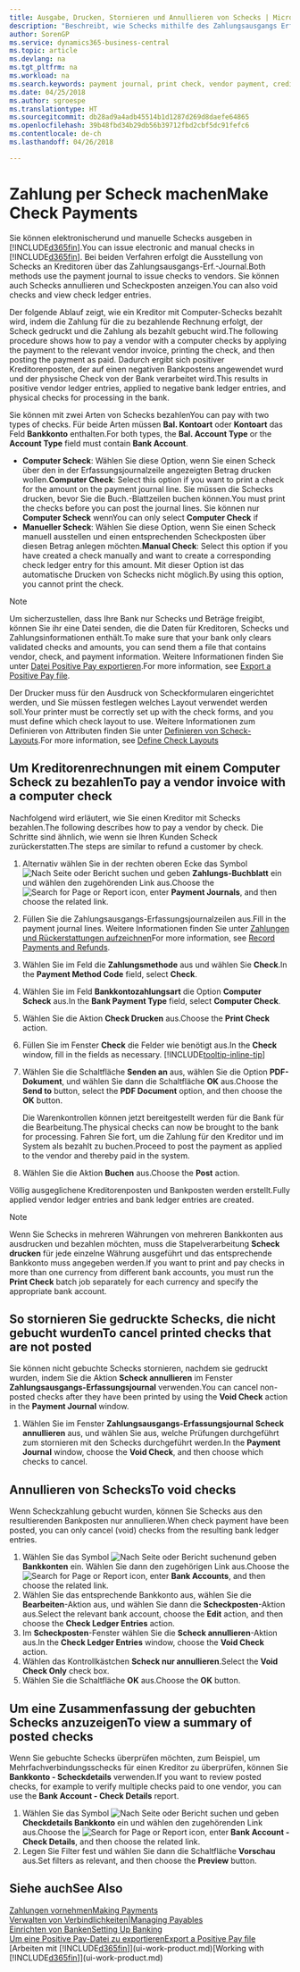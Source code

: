 ```yaml
---
title: Ausgabe, Drucken, Stornieren und Annullieren von Schecks | Microsoft Docs
description: "Beschreibt, wie Schecks mithilfe des Zahlungsausgangs Erf.-Journals, ausgegeben, gedruckt oder annulliert werden oder wie Scheck-Fibuposteneinträge in Business Central angezeigt werden."
author: SorenGP
ms.service: dynamics365-business-central
ms.topic: article
ms.devlang: na
ms.tgt_pltfrm: na
ms.workload: na
ms.search.keywords: payment journal, print check, vendor payment, creditor, debt, balance due, AP
ms.date: 04/25/2018
ms.author: sgroespe
ms.translationtype: HT
ms.sourcegitcommit: db28ad9a4adb45514b1d1287d269d8daefe64865
ms.openlocfilehash: 39b48fbd34b29db56b39712fbd2cbf5dc91fefc6
ms.contentlocale: de-ch
ms.lasthandoff: 04/26/2018

---
```

# <a name="make-check-payments"></a><span data-ttu-id="72f38-103">Zahlung per Scheck machen</span><span class="sxs-lookup"><span data-stu-id="72f38-103">Make Check Payments</span></span>
<span data-ttu-id="72f38-104">Sie können elektronischerund und manuelle Schecks ausgeben in [!INCLUDE[d365fin](includes/d365fin_md.md)].</span><span class="sxs-lookup"><span data-stu-id="72f38-104">You can issue electronic and manual checks in [!INCLUDE[d365fin](includes/d365fin_md.md)].</span></span> <span data-ttu-id="72f38-105">Bei beiden Verfahren erfolgt die Ausstellung von Schecks an Kreditoren über das Zahlungsausgangs-Erf.-Journal.</span><span class="sxs-lookup"><span data-stu-id="72f38-105">Both methods use the payment journal to issue checks to vendors.</span></span> <span data-ttu-id="72f38-106">Sie können auch Schecks annullieren und Scheckposten anzeigen.</span><span class="sxs-lookup"><span data-stu-id="72f38-106">You can also void checks and view check ledger entries.</span></span>

<span data-ttu-id="72f38-107">Der folgende Ablauf zeigt, wie ein Kreditor mit Computer-Schecks bezahlt wird, indem die Zahlung für die zu bezahlende Rechnung erfolgt, der Scheck gedruckt und die Zahlung als bezahlt gebucht wird.</span><span class="sxs-lookup"><span data-stu-id="72f38-107">The following procedure shows how to pay a vendor with a computer checks by applying the payment to the relevant vendor invoice, printing the check, and then posting the payment as paid.</span></span> <span data-ttu-id="72f38-108">Dadurch ergibt sich positiver Kreditorenposten, der auf einen negativen Bankpostens angewendet wurd und der physische Check von der Bank verarbeitet wird.</span><span class="sxs-lookup"><span data-stu-id="72f38-108">This results in positive vendor ledger entries, applied to negative bank ledger entries, and physical checks for processing in the bank.</span></span>

<span data-ttu-id="72f38-109">Sie können mit zwei Arten von Schecks bezahlen</span><span class="sxs-lookup"><span data-stu-id="72f38-109">You can pay with two types of checks.</span></span> <span data-ttu-id="72f38-110">Für beide Arten müssen **Bal. Kontoart** oder **Kontoart** das Feld **Bankkonto** enthalten.</span><span class="sxs-lookup"><span data-stu-id="72f38-110">For both types, the **Bal. Account Type** or the **Account Type** field must contain **Bank Account**.</span></span>

- <span data-ttu-id="72f38-111">**Computer Scheck**: Wählen Sie diese Option, wenn Sie einen Scheck über den in der Erfassungsjournalzeile angezeigten Betrag drucken wollen.</span><span class="sxs-lookup"><span data-stu-id="72f38-111">**Computer Check**: Select this option if you want to print a check for the amount on the payment journal line.</span></span> <span data-ttu-id="72f38-112">Sie müssen die Schecks drucken, bevor Sie die Buch.-Blattzeilen buchen können.</span><span class="sxs-lookup"><span data-stu-id="72f38-112">You must print the checks before you can post the journal lines.</span></span> <span data-ttu-id="72f38-113">Sie können nur **Computer Scheck** wenn</span><span class="sxs-lookup"><span data-stu-id="72f38-113">You can only select **Computer Check** if</span></span>
- <span data-ttu-id="72f38-114">**Manueller Scheck**: Wählen Sie diese Option, wenn Sie einen Scheck manuell ausstellen und einen entsprechenden Scheckposten über diesen Betrag anlegen möchten.</span><span class="sxs-lookup"><span data-stu-id="72f38-114">**Manual Check**: Select this option if you have created a check manually and want to create a corresponding check ledger entry for this amount.</span></span> <span data-ttu-id="72f38-115">Mit dieser Option ist das automatische Drucken von Schecks nicht möglich.</span><span class="sxs-lookup"><span data-stu-id="72f38-115">By using this option, you cannot print the check.</span></span>

> [!NOTE]  
> <span data-ttu-id="72f38-116">Um sicherzustellen, dass Ihre Bank nur Schecks und Beträge freigibt, können Sie ihr eine Datei senden, die die Daten für Kreditoren, Schecks und Zahlungsinformationen enthält.</span><span class="sxs-lookup"><span data-stu-id="72f38-116">To make sure that your bank only clears validated checks and amounts, you can send them a file that contains vendor, check, and payment information.</span></span> <span data-ttu-id="72f38-117">Weitere Informationen finden Sie unter [Datei Positive Pay exportieren](finance-how-positive-pay.md).</span><span class="sxs-lookup"><span data-stu-id="72f38-117">For more information, see [Export a Positive Pay file](finance-how-positive-pay.md).</span></span>

<span data-ttu-id="72f38-118">Der Drucker muss für den Ausdruck von Scheckformularen eingerichtet werden, und Sie müssen festlegen welches Layout verwendet werden soll.</span><span class="sxs-lookup"><span data-stu-id="72f38-118">Your printer must be correctly set up with the check forms, and you must define which check layout to use.</span></span> <span data-ttu-id="72f38-119">Weitere Informationen zum Definieren von Attributen finden Sie unter [Definieren von Scheck-Layouts](finance-how-define-check-layouts.md).</span><span class="sxs-lookup"><span data-stu-id="72f38-119">For more information, see [Define Check Layouts](finance-how-define-check-layouts.md)</span></span>

## <a name="to-pay-a-vendor-invoice-with-a-computer-check"></a><span data-ttu-id="72f38-120">Um Kreditorenrechnungen mit einem Computer Scheck zu bezahlen</span><span class="sxs-lookup"><span data-stu-id="72f38-120">To pay a vendor invoice with a computer check</span></span>
<span data-ttu-id="72f38-121">Nachfolgend wird erläutert, wie Sie einen Kreditor mit Schecks bezahlen.</span><span class="sxs-lookup"><span data-stu-id="72f38-121">The following describes how to pay a vendor by check.</span></span> <span data-ttu-id="72f38-122">Die Schritte sind ähnlich, wie wenn sie Ihren Kunden Scheck zurückerstatten.</span><span class="sxs-lookup"><span data-stu-id="72f38-122">The steps are similar to refund a customer by check.</span></span>

1. <span data-ttu-id="72f38-123">Alternativ wählen Sie in der rechten oberen Ecke das Symbol ![Nach Seite oder Bericht suchen](media/ui-search/search_small.png "Nach Seite oder Bericht suchen") und geben **Zahlungs-Buchblatt** ein und wählen den zugehörenden Link aus.</span><span class="sxs-lookup"><span data-stu-id="72f38-123">Choose the ![Search for Page or Report](media/ui-search/search_small.png "Search for Page or Report icon") icon, enter **Payment Journals**, and then choose the related link.</span></span>
2. <span data-ttu-id="72f38-124">Füllen Sie die Zahlungsausgangs-Erfassungsjournalzeilen aus.</span><span class="sxs-lookup"><span data-stu-id="72f38-124">Fill in the payment journal lines.</span></span> <span data-ttu-id="72f38-125">Weitere Informationen finden Sie unter [Zahlungen und Rückerstattungen aufzeichnen](payables-how-post-payments-refunds.md)</span><span class="sxs-lookup"><span data-stu-id="72f38-125">For more information, see [Record Payments and Refunds](payables-how-post-payments-refunds.md).</span></span>
3. <span data-ttu-id="72f38-126">Wählen Sie im Feld die **Zahlungsmethode** aus und wählen Sie **Check**.</span><span class="sxs-lookup"><span data-stu-id="72f38-126">In the **Payment Method Code** field, select **Check**.</span></span>
4. <span data-ttu-id="72f38-127">Wählen Sie im Feld **Bankkontozahlungsart** die Option **Computer Scheck** aus.</span><span class="sxs-lookup"><span data-stu-id="72f38-127">In the **Bank Payment Type** field, select **Computer Check**.</span></span>
5. <span data-ttu-id="72f38-128">Wählen Sie die Aktion **Check Drucken** aus.</span><span class="sxs-lookup"><span data-stu-id="72f38-128">Choose the **Print Check** action.</span></span>
6. <span data-ttu-id="72f38-129">Füllen Sie im Fenster **Check** die Felder wie benötigt aus.</span><span class="sxs-lookup"><span data-stu-id="72f38-129">In the **Check** window, fill in the fields as necessary.</span></span> [!INCLUDE[tooltip-inline-tip](includes/tooltip-inline-tip_md.md)]
7. <span data-ttu-id="72f38-130">Wählen Sie die Schaltfläche **Senden an** aus, wählen Sie die Option **PDF-Dokument**, und wählen Sie dann die Schaltfläche **OK** aus.</span><span class="sxs-lookup"><span data-stu-id="72f38-130">Choose the **Send to** button, select the **PDF Document** option, and then choose the **OK** button.</span></span>

    <span data-ttu-id="72f38-131">Die Warenkontrollen können jetzt bereitgestellt werden für die Bank für die Bearbeitung.</span><span class="sxs-lookup"><span data-stu-id="72f38-131">The physical checks can now be brought to the bank for processing.</span></span> <span data-ttu-id="72f38-132">Fahren Sie fort, um die Zahlung für den Kreditor und im System als bezahlt zu buchen.</span><span class="sxs-lookup"><span data-stu-id="72f38-132">Proceed to post the payment as applied to the vendor and thereby paid in the system.</span></span>
8. <span data-ttu-id="72f38-133">Wählen Sie die Aktion **Buchen** aus.</span><span class="sxs-lookup"><span data-stu-id="72f38-133">Choose the **Post** action.</span></span>

<span data-ttu-id="72f38-134">Völlig ausgeglichene Kreditorenposten und Bankposten werden erstellt.</span><span class="sxs-lookup"><span data-stu-id="72f38-134">Fully applied vendor ledger entries and bank ledger entries are created.</span></span>

> [!NOTE]  
> <span data-ttu-id="72f38-135">Wenn Sie Schecks in mehreren Währungen von mehreren Bankkonten aus ausdrucken und bezahlen möchten, muss die Stapelverarbeitung **Scheck drucken** für jede einzelne Währung ausgeführt und das entsprechende Bankkonto muss angegeben werden.</span><span class="sxs-lookup"><span data-stu-id="72f38-135">If you want to print and pay checks in more than one currency from different bank accounts, you must run the **Print Check** batch job separately for each currency and specify the appropriate bank account.</span></span>

## <a name="to-cancel-printed-checks-that-are-not-posted"></a><span data-ttu-id="72f38-136">So stornieren Sie gedruckte Schecks, die nicht gebucht wurden</span><span class="sxs-lookup"><span data-stu-id="72f38-136">To cancel printed checks that are not posted</span></span>
<span data-ttu-id="72f38-137">Sie können nicht gebuchte Schecks stornieren, nachdem sie gedruckt wurden, indem Sie die Aktion **Scheck annullieren** im Fenster **Zahlungsausgangs-Erfassungsjournal** verwenden.</span><span class="sxs-lookup"><span data-stu-id="72f38-137">You can cancel non-posted checks after they have been printed by using the **Void Check** action in the **Payment Journal** window.</span></span>

1. <span data-ttu-id="72f38-138">Wählen Sie im Fenster **Zahlungsausgangs-Erfassungsjournal** **Scheck annullieren** aus, und wählen Sie aus, welche Prüfungen durchgeführt zum stornieren mit den Schecks durchgeführt werden.</span><span class="sxs-lookup"><span data-stu-id="72f38-138">In the **Payment Journal** window, choose the **Void Check**, and then choose which checks to cancel.</span></span>

## <a name="to-void-checks"></a><span data-ttu-id="72f38-139">Annullieren von Schecks</span><span class="sxs-lookup"><span data-stu-id="72f38-139">To void checks</span></span>
<span data-ttu-id="72f38-140">Wenn Scheckzahlung gebucht wurden, können Sie Schecks aus den resultierenden Bankposten nur annullieren.</span><span class="sxs-lookup"><span data-stu-id="72f38-140">When check payment have been posted, you can only cancel (void) checks from the resulting bank ledger entries.</span></span>

1. <span data-ttu-id="72f38-141">Wählen Sie das Symbol ![Nach Seite oder Bericht suchen](media/ui-search/search_small.png "Nach Seite oder Bericht suchen")und geben **Bankkonten** ein. Wählen Sie dann den zugehörigen Link aus.</span><span class="sxs-lookup"><span data-stu-id="72f38-141">Choose the ![Search for Page or Report](media/ui-search/search_small.png "Search for Page or Report icon") icon, enter **Bank Accounts**, and then choose the related link.</span></span>
2. <span data-ttu-id="72f38-142">Wählen Sie das entsprechende Bankkonto aus, wählen Sie die **Bearbeiten**-Aktion aus, und wählen Sie dann die **Scheckposten**-Aktion aus.</span><span class="sxs-lookup"><span data-stu-id="72f38-142">Select the relevant bank account, choose the **Edit** action, and then choose the **Check Ledger Entries** action.</span></span>
3. <span data-ttu-id="72f38-143">Im **Scheckposten**-Fenster wählen Sie die **Scheck annullieren**-Aktion aus.</span><span class="sxs-lookup"><span data-stu-id="72f38-143">In the **Check Ledger Entries** window, choose the **Void Check** action.</span></span>
4. <span data-ttu-id="72f38-144">Wählen das Kontrollkästchen **Scheck nur annullieren**.</span><span class="sxs-lookup"><span data-stu-id="72f38-144">Select the **Void Check Only** check box.</span></span>
5. <span data-ttu-id="72f38-145">Wählen Sie die Schaltfläche **OK** aus.</span><span class="sxs-lookup"><span data-stu-id="72f38-145">Choose the **OK** button.</span></span>

## <a name="to-view-a-summary-of-posted-checks"></a><span data-ttu-id="72f38-146">Um eine Zusammenfassung der gebuchten Schecks anzuzeigen</span><span class="sxs-lookup"><span data-stu-id="72f38-146">To view a summary of posted checks</span></span>
<span data-ttu-id="72f38-147">Wenn Sie gebuchte Schecks überprüfen möchten, zum Beispiel, um Mehrfachverbindungsschecks für einen Kreditor zu überprüfen, können Sie **Bankkonto - Scheckdetails** verwenden.</span><span class="sxs-lookup"><span data-stu-id="72f38-147">If you want to review posted checks, for example to verify multiple checks paid to one vendor, you can use the **Bank Account - Check Details** report.</span></span>
1. <span data-ttu-id="72f38-148">Wählen Sie das Symbol ![Nach Seite oder Bericht suchen](media/ui-search/search_small.png "Nach Seite oder Bericht suchen") und geben **Checkdetails Bankkonto** ein und wählen den zugehörenden Link aus.</span><span class="sxs-lookup"><span data-stu-id="72f38-148">Choose the ![Search for Page or Report](media/ui-search/search_small.png "Search for Page or Report icon") icon, enter **Bank Account - Check Details**, and then choose the related link.</span></span>
2. <span data-ttu-id="72f38-149">Legen Sie Filter fest und wählen Sie dann die Schaltfläche **Vorschau** aus.</span><span class="sxs-lookup"><span data-stu-id="72f38-149">Set filters as relevant, and then choose the **Preview** button.</span></span>

## <a name="see-also"></a><span data-ttu-id="72f38-150">Siehe auch</span><span class="sxs-lookup"><span data-stu-id="72f38-150">See Also</span></span>
[<span data-ttu-id="72f38-151">Zahlungen vornehmen</span><span class="sxs-lookup"><span data-stu-id="72f38-151">Making Payments</span></span>](payables-make-payments.md)  
[<span data-ttu-id="72f38-152">Verwalten von Verbindlichkeiten|</span><span class="sxs-lookup"><span data-stu-id="72f38-152">Managing Payables</span></span>](payables-manage-payables.md)  
[<span data-ttu-id="72f38-153">Einrichten von Banken</span><span class="sxs-lookup"><span data-stu-id="72f38-153">Setting Up Banking</span></span>](bank-setup-banking.md)  
[<span data-ttu-id="72f38-154">Um eine Positive Pay-Datei zu exportieren</span><span class="sxs-lookup"><span data-stu-id="72f38-154">Export a Positive Pay file</span></span>](finance-how-positive-pay.md)  
<span data-ttu-id="72f38-155">[Arbeiten mit [!INCLUDE[d365fin](includes/d365fin_md.md)]](ui-work-product.md)</span><span class="sxs-lookup"><span data-stu-id="72f38-155">[Working with [!INCLUDE[d365fin](includes/d365fin_md.md)]](ui-work-product.md)</span></span>  


